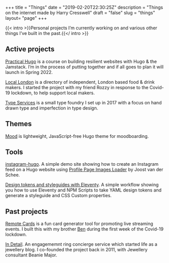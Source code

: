 +++
title = "Things"
date = "2019-02-20T22:30:25Z"
description = "Things on the internet made by Harry Cresswell"
draft = "false"
slug = "things"
layout= "page"
+++

{{< intro >}}Personal projects I’m currently working on and various other things I’ve built in the past.{{</ intro >}}
## Active projects

[Practical Hugo](https://practicalhugo.com) is a course on building resilient websites with Hugo & the Jamstack. I’m in the process of putting together and if all goes to plan it will launch in Spring 2022.

[Local London](https://locallondon.life) is a directory of independent, London based food & drink makers. I started the project with my friend Rozzy in response to the Covid-19 lockdown, to help support local makers.

[Type Services](https://typeservices.co/) is a small type foundry I set up in 2017 with a focus on hand drawn type and imperfection in type design.

## Themes

[Mood](https://github.com/harrycresswell/mood/) is lightweight, JavaScript-free Hugo theme for moodboarding.

## Tools

[instagram-hugo](https://github.com/harrycresswell/instagram-hugo). A simple demo site showing how to create an Instagram feed on a Hugo website using [Profile Page Images Loader](https://profilepageimages.usecue.com/) by Joost van der Schee.

[Design tokens and styleguides with Eleventy](https://github.com/harrycresswell/design-tokens-eleventy). A simple workflow showing you how to use Eleventy and NPM Scripts to take YAML design tokens and generate a styleguide and CSS Custom properties.


## Past projects

[Remote Cards](https://remotecards.netlify.app/) is a fun card generator tool for promoting live streaming events. I built this with my brother [Ben](https://benmclaren.xyz/) during the first week of the Covid-19 lockdown.

[In Detail](https://indtl.com/). An engagememnt ring concierge service which started life as a jewellery blog. I co-founded the project back in 2011, with Jewellery consultant Beanie Major.